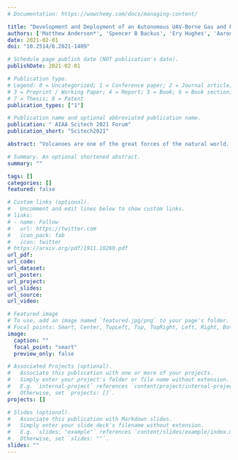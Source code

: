 ```yaml
---
# Documentation: https://wowchemy.com/docs/managing-content/

title: "Development and Deployment of an Autonomous UAV-Borne Gas and Particulate Sample Capture System for Fumarole Sampling"
authors: ['Matthew Anderson*', 'Spencer B Backus', 'Ery Hughes', 'Aaron Curtis', 'Soon-Jo Chung', 'Edward Stolper']
date: 2021-02-01
doi: "10.2514/6.2021-1409"

# Schedule page publish date (NOT publication's date).
publishDate: 2021-02-01

# Publication type.
# Legend: 0 = Uncategorized; 1 = Conference paper; 2 = Journal article;
# 3 = Preprint / Working Paper; 4 = Report; 5 = Book; 6 = Book section;
# 7 = Thesis; 8 = Patent
publication_types: ["1"]

# Publication name and optional abbreviated publication name.
publication: " AIAA Scitech 2021 Forum"
publication_short: "Scitech2021"

abstract: "Volcanoes are one of the great forces of the natural world. The gases they release can reveal information about the world below us, from the structure of the planet, to the risk of an imminent eruption. Sampling these gases however is often difficult and extremely dangerous - high temperatures, hazardous gases, steep terrain and remoteness all make collecting samples a challenging endeavour. Unoccupied Aerial Vehicles (UAVs) can help reduce the risks and difficulties of measuring and sampling these gases, enabling studies of volcanic systems that were otherwise inaccessible. This paper presents the first known effort to design, develop and field test a UAV-borne Gas Capture System (UGCS) for volcanic fumarole sampling. This work includes the development of a sampling probe deployment mechanism, sample canister selection, payload-to-UAV interfacing, and a light-weight visual/thermal camera package. Operationally, the intricacies of placing a sample probe into a small fumarole opening are examined, as are the hazards of flying a UAV with a suspended load."

# Summary. An optional shortened abstract.
summary: ""

tags: []
categories: []
featured: false

# Custom links (optional).
#   Uncomment and edit lines below to show custom links.
# links:
# - name: Follow
#   url: https://twitter.com
#   icon_pack: fab
#   icon: twitter
# https://arxiv.org/pdf/1911.10269.pdf
url_pdf:
url_code:
url_dataset:
url_poster:
url_project:
url_slides:
url_source:
url_video:

# Featured image
# To use, add an image named `featured.jpg/png` to your page's folder. 
# Focal points: Smart, Center, TopLeft, Top, TopRight, Left, Right, BottomLeft, Bottom, BottomRight.
image:
  caption: ""
  focal_point: "smart"
  preview_only: false

# Associated Projects (optional).
#   Associate this publication with one or more of your projects.
#   Simply enter your project's folder or file name without extension.
#   E.g. `internal-project` references `content/project/internal-project/index.md`.
#   Otherwise, set `projects: []`.
projects: []

# Slides (optional).
#   Associate this publication with Markdown slides.
#   Simply enter your slide deck's filename without extension.
#   E.g. `slides: "example"` references `content/slides/example/index.md`.
#   Otherwise, set `slides: ""`.
slides: ""
---
```

